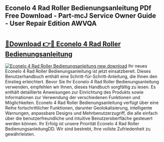 ## Econelo 4 Rad Roller Bedienungsanleitung PDf Free Download - Part-mcJ Service Owner Guide - User Repair Edition AWVQA

# <h2><a href="http://df44rr.blite.top/?on=Econelo+4+Rad+Roller+Bedienungsanleitung">🔗Download 👉🔴 Econelo 4 Rad Roller Bedienungsanleitung</a></h2>

[![Econelo 4 Rad Roller Bedienungsanleitung new download](https://i.imgur.com/lujVjoI.png)](http://df44rr.blite.top/?on=Econelo+4+Rad+Roller+Bedienungsanleitung)
Ihr neues Econelo 4 Rad Roller Bedienungsanleitung ist jetzt einsatzbereit. Dieses Benutzerhandbuch enthält eine Schritt-für-Schritt-Anleitung, die Ihnen den Einstieg erleichtert. Bevor Sie Ihr Econelo 4 Rad Roller Bedienungsanleitung verwenden, empfehlen wir Ihnen, dieses Handbuch sorgfältig zu lesen. Es enthält detaillierte Anweisungen zur Einrichtung des Produkts sowie Informationen zur Verwendung der verschiedenen Funktionen und Möglichkeiten. Econelo 4 Rad Roller Bedienungsanleitung verfügt über eine Reihe fortschrittlicher Funktionen, darunter Geolokalisierung, intelligente Warnungen, anpassbare Designs und Mehrbenutzerzugriff, die alle einfach über die benutzerfreundliche und intuitive Benutzeroberfläche gesteuert werden können. Ihr Erfolg ist unsere Priorität Econelo 4 Rad Roller BedienungsanleitungDD. Wir sind bestrebt, Ihre vollste Zufriedenheit zu gewährleisten.
